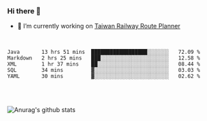 ### Hi there 👋

- 🔭 I’m currently working on [Taiwan Railway Route Planner](https://github.com/Taiwan-Railway-Route-Planner)

<br/>

<!--START_SECTION:waka-->
```text
Java       13 hrs 51 mins  ██████████████████░░░░░░░   72.09 % 
Markdown   2 hrs 25 mins   ███░░░░░░░░░░░░░░░░░░░░░░   12.58 % 
XML        1 hr 37 mins    ██░░░░░░░░░░░░░░░░░░░░░░░   08.44 % 
SQL        34 mins         ▓░░░░░░░░░░░░░░░░░░░░░░░░   03.03 % 
YAML       30 mins         ▓░░░░░░░░░░░░░░░░░░░░░░░░   02.62 % 
```
<!--END_SECTION:waka-->

<br/>
<br/>

![Anurag's github stats](https://github-readme-stats.vercel.app/api?username=DepickereSven&show_icons=true&theme=tokyonight)



<!--
**DepickereSven/DepickereSven** is a ✨ _special_ ✨ repository because its `README.md` (this file) appears on your GitHub profile.

Here are some ideas to get you started:

- 🔭 I’m currently working on ...
- 🌱 I’m currently learning ...
- 👯 I’m looking to collaborate on ...
- 🤔 I’m looking for help with ...
- 💬 Ask me about ...
- 📫 How to reach me: ...
- 😄 Pronouns: ...
- ⚡ Fun fact: ...
-->
